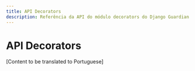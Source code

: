 ```yaml
---
title: API Decorators
description: Referência da API do módulo decorators do Django Guardian
---
```


# API Decorators

[Content to be translated to Portuguese]

<!-- This page content will be translated from the main English api/decorators.md -->
